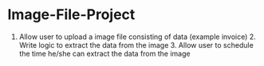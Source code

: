 # Image-File-Project
1. Allow user to upload a image file consisting of data (example invoice) 2. Write logic to extract the data from the image 3. Allow user to schedule the time he/she can extract the data from the image
